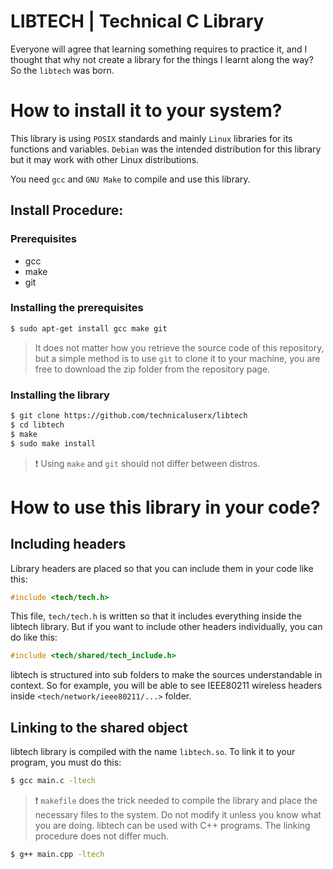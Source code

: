 # LIBTECH | Technical C Library

Everyone will agree that learning something requires to practice it, and I thought that
why not create a library for the things I learnt along the way?
So the `libtech` was born.



# How to install it to your system?
This library is using `POSIX` standards and mainly `Linux` libraries for its functions and variables. `Debian` was the intended distribution for this library but it may work with other Linux distributions.

You need `gcc` and `GNU Make` to compile and use this library.
## Install Procedure:
### Prerequisites
* gcc
* make
* git
### Installing the prerequisites
```bash
$ sudo apt-get install gcc make git
```

> It does not matter how you retrieve the source code of this repository, but a simple method is to use `git` to clone it to your machine, you are free to download the zip folder from the repository page.

### Installing the library

```bash
$ git clone https://github.com/technicaluserx/libtech
$ cd libtech
$ make
$ sudo make install
```
> :exclamation:  Using `make` and `git` should not differ between distros.


# How to use this library in your code?

## Including headers

Library headers are placed so that you can include them in your code like this:
```c
#include <tech/tech.h>
```
This file, `tech/tech.h` is written so that it includes everything inside the libtech library.
But if you want to include other headers individually, you can do like this:

```c
#include <tech/shared/tech_include.h>
```
libtech is structured into sub folders to make the sources understandable in context.
So for example, you will be able to see IEEE80211 wireless headers inside `<tech/network/ieee80211/...>` folder.

## Linking to the shared object

libtech library is compiled with the name `libtech.so`. To link it to your program, you must do this:
```bash
$ gcc main.c -ltech
```
> :exclamation: `makefile` does the trick needed to compile the library and place the necessary files to the system. Do not modify it unless you know what you are doing.
libtech can be used with C++ programs. The linking procedure does not differ much.
```bash
$ g++ main.cpp -ltech
```
